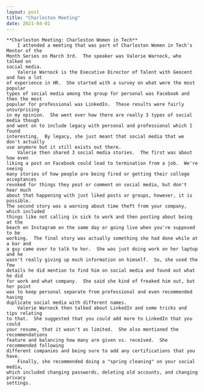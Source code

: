 ```yaml
---
layout: post
title: "Charleston Meeting"
date: 2021-04-01
---
```


    **Charleston Meeting: Charleston Women in Tech**
        I attended a meeting that was part of Charleston Women in Tech's Mentor of the
    Month Series on March 3rd.  The speaker was Valerie Warnock, who talked on
    social media.  
        Valerie Warnock is the Executive Director of Talent with Geocent and has a lot
    of experience in HR.  She started with a survey on what were the most popular
    types of social media among the group for personal was Facebook and then the most
    popular for professional was LinkedIn.  These results were fairly unsurprising
    in my opinion.  She went over how there are really 3 types of social media though
    and went on to include legacy with personal and professional which I found
    interesting.  By legacy, she just meant that social media that we don't actually
    use anymore but it still exists out there.  
        Valerie then shared 3 social media stories.  The first was about how even
    liking a post on Facebook could lead to termination from a job.  We're seeing
    many stories of how people are being fired or getting their college acceptances
    revoked for things they post or comment on social media, but don't hear much
    about that happening with just liked posts or groups, however, it is possible.  
    The second story was a warning about time theft from your company, which included
    things like not calling in sick to work and then posting about being at the
    beach on Instagram on the same day or going live when you're supposed to be
    working.  The final story was actually something she had done while at a bar and
    a guy came over to talk to her.  She was just doing work on her laptop and he
    wasn't really giving up much information on himself.  So, she used the few
    details he did mention to find him on social media and found out what he did
    for work and what company.  She said she kind of freaked him out, but her point
    was to keep personal separate from professional and even recommended having
    duplicate social media with different names.  
        Valerie Warnock then talked about LinkedIn and some tricks and tips relating
    to that.  She suggested that you could add more to LinkedIn that you could
    your resume, that it wasn't as limited.  She also mentioned the recommendations
    feature and balancing how many are given vs. received.  She recommended following
    different companies and being sure to add any certifications that you have.  
        Finally, she recommended doing a "spring cleaning" on your social media,
    which included changing passwords, deleting old accounts, and changing privacy
    settings.
